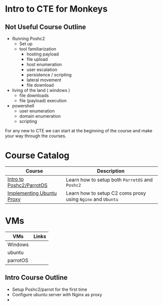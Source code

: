 # Intro to CTE for Monkeys

## Not Useful Course Outline
- Running Poshc2 
	- Set up
	- tool familiarization 
		- hosting payload
		- file upload 
		- host enumeration 
		- user escalation
		- persistence / scripting
		- lateral movement
        - file download
- living of the land ( windows )
	- file downloads 
	- file (payload) execution 
- powershell 
	- user enumeration 
	- domain enumeration 
	- scripting

For any new to CTE we can start at the beginning of the course and make your way through the courses. 

# Course Catalog 
| Course                                            | Description                                                 |
|---------------------------------------------------|-------------------------------------------------------------|
| [Intro to Poshc2/ParrotOS](step1-parrot.md)       | Learn how to setup both `ParrotOS` and `Poshc2`             |
| [Implementing Ubuntu Proxy](step2-proxy-nginx.md) | Learn how to setup C2 coms proxy using `Nginx` and `Ubuntu` |


# VMs 
| VMs      | Links |
|----------|-------|
| Windows  |       |
| ubuntu   |       |
| parrotOS |       |


## Intro Course Outline 
- Setup Poshc2/parrot for the first time 
- Configure ubuntu server with Nginx as proxy 
- 